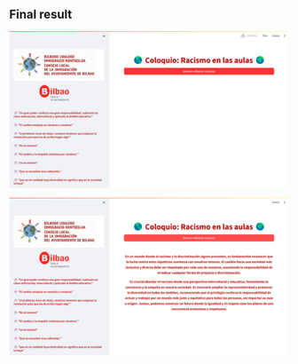 ## Final result
![Imagen](https://github.com/EfrainVisconti/ChatGPT_with_Streamlit/blob/main/Captura%20(1).png)

![Imagen](https://github.com/EfrainVisconti/ChatGPT_with_Streamlit/blob/main/Captura%20(2).png)
